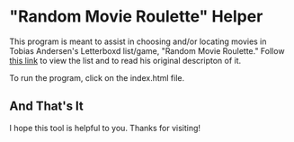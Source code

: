 # "Random Movie Roulette" Helper

This program is meant to assist in choosing and/or locating movies in Tobias Andersen's Letterboxd list/game, "Random Movie Roulette." Follow [this link](https://letterboxd.com/tobiasandersen2/list/random-movie-roulette/) to view the list and to read his original descripton of it.

To run the program, click on the index.html file.

## And That's It

I hope this tool is helpful to you. Thanks for visiting!
